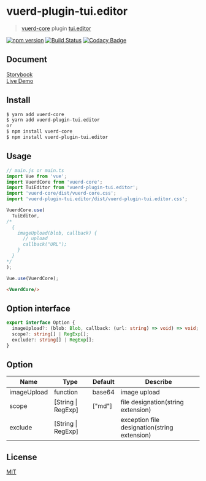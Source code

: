 # vuerd-plugin-tui.editor

> [vuerd-core](https://github.com/vuerd/vuerd-core) plugin [tui.editor](https://github.com/nhn/tui.editor)

[![npm version](https://img.shields.io/npm/v/vuerd-plugin-tui.editor.svg)](https://www.npmjs.com/package/vuerd-plugin-tui.editor) [![Build Status](https://travis-ci.com/vuerd/vuerd-plugin-tui.editor.svg?branch=master)](https://travis-ci.com/vuerd/vuerd-plugin-tui.editor) [![Codacy Badge](https://api.codacy.com/project/badge/Grade/37d1a8e07ea948778802ff3cbd35f51e)](https://www.codacy.com/gh/vuerd/vuerd-plugin-tui.editor?utm_source=github.com&amp;utm_medium=referral&amp;utm_content=vuerd/vuerd-plugin-tui.editor&amp;utm_campaign=Badge_Grade)

## Document
[Storybook](https://vuerd.github.io/vuerd-docs/)   
[Live Demo](https://vuerd.github.io/vuerd-docs/iframe.html?id=demo-live--vuerd-core)

## Install
```bash
$ yarn add vuerd-core
$ yarn add vuerd-plugin-tui.editor
or
$ npm install vuerd-core
$ npm install vuerd-plugin-tui.editor
```
## Usage
```js
// main.js or main.ts
import Vue from 'vue';
import VuerdCore from 'vuerd-core';
import TuiEditor from 'vuerd-plugin-tui.editor';
import 'vuerd-core/dist/vuerd-core.css';
import 'vuerd-plugin-tui.editor/dist/vuerd-plugin-tui.editor.css';

VuerdCore.use(
  TuiEditor,
/*
  {
    imageUpload(blob, callback) {
      // upload
      callback("URL");
    }
  }
*/
);

Vue.use(VuerdCore);
```
```html
<VuerdCore/>
```
## Option interface
```typescript
export interface Option {
  imageUpload?: (blob: Blob, callback: (url: string) => void) => void;
  scope?: string[] | RegExp[];
  exclude?: string[] | RegExp[];
}
```
## Option
| Name | Type | Default | Describe |
| --- | --- | --- | --- |
| imageUpload | function | base64 | image upload |
| scope | [String \| RegExp] | ["md"] | file designation(string extension) |
| exclude | [String \| RegExp] |  | exception file designation(string extension) |

## License
[MIT](https://github.com/vuerd/vuerd-plugin-tui.editor/blob/master/LICENSE)
